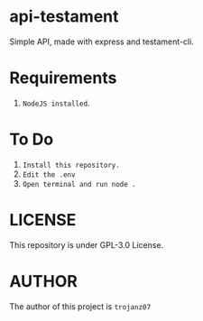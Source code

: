 # api-testament

Simple API, made with express and testament-cli.

# Requirements

1. `NodeJS installed`.

# To Do

1. `Install this repository.`
2. `Edit the .env`
3. `Open terminal and run node .`

# LICENSE

This repository is under GPL-3.0 License.

# AUTHOR

The author of this project is `trojanz07`
